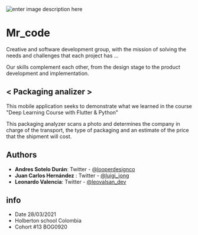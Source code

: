 ![enter image description here](https://i.imgur.com/6uznI0P.png)
# Mr_code

 Creative and software development group, with the mission of solving the needs and challenges that each project has ...

Our skills complement each other, from the design stage to the product development and implementation.

## < Packaging analizer >

This mobile application seeks to demonstrate what we learned in the course "Deep Learning Course with Flutter & Python"

This packaging analyzer scans a photo and determines the company in charge of the transport, the type of packaging and an estimate of the price that the shipment will cost.

## Authors
 
 - **Andres Sotelo Durán**: Twitter - [@looperdesignco](https://twitter.com/looperdesignco)
 - **Juan Carlos Hernández** : Twitter - [@luigi_jong](https://twitter.com/luigi_jong)
 - **Leonardo Valencia**: Twitter - [@leovalsan_dev](https://twitter.com/leovalsan_dev)
 
##  info

 - Date 28/03/2021
 - Holberton school Colombia 
 - Cohort #13 BOG0920
